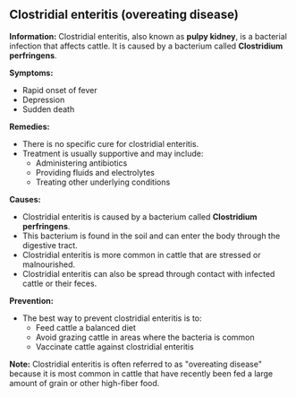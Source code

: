 ## Clostridial enteritis (overeating disease)

**Information:** Clostridial enteritis, also known as **pulpy kidney**, is a bacterial infection that affects cattle. It is caused by a bacterium called **Clostridium perfringens**.

**Symptoms:**

* Rapid onset of fever
* Depression
* Sudden death

**Remedies:**

* There is no specific cure for clostridial enteritis.
* Treatment is usually supportive and may include:
    * Administering antibiotics
    * Providing fluids and electrolytes
    * Treating other underlying conditions

**Causes:**

* Clostridial enteritis is caused by a bacterium called **Clostridium perfringens**.
* This bacterium is found in the soil and can enter the body through the digestive tract.
* Clostridial enteritis is more common in cattle that are stressed or malnourished.
* Clostridial enteritis can also be spread through contact with infected cattle or their feces.

**Prevention:**

* The best way to prevent clostridial enteritis is to:
    * Feed cattle a balanced diet
    * Avoid grazing cattle in areas where the bacteria is common
    * Vaccinate cattle against clostridial enteritis

**Note:** Clostridial enteritis is often referred to as "overeating disease" because it is most common in cattle that have recently been fed a large amount of grain or other high-fiber food.
